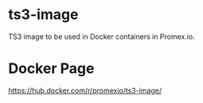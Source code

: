 # ts3-image
TS3 image to be used in Docker containers in Promex.io.

# Docker Page
https://hub.docker.com/r/promexio/ts3-image/
